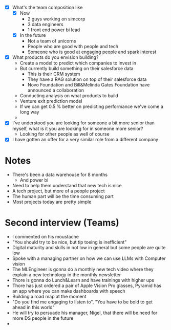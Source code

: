 - [x] What's the team composition like
	- [x] Now
		- 2 guys working on simcorp
		- 3 data engineers
		- 1 front end power bi lead
	- [x] In the future
		- Not a team of unicorns
		- People who are good with people and tech
		- Someone who is good at engaging people and spark interest
- [x] What products do you envision building?
	- Create a model to predict which companies to invest in
	- But currently build something on their salesforce data
		- This is their CRM system
		- They have a RAG solution on top of their salesforce data
		- Novo Foundation and Bill&Melinda Gates Foundation have announced a collaboration
	- Conducting analysis on what products to build
	- Venture exit prediction model
	- If we can get 0.5 % better on predicting performance we've come a long way
	- 
- [x] I've understood you are looking for someone a bit more senior than myself, what is it you are looking for in someone more senior?
	- Looking for other people as well of course
- [x] I have gotten an offer for a very similar role from a different company
# Notes
- There's been a data warehouse for 8 months
	- And power bi
- Need to help them understand that new tech is nice
- A tech project, but more of a people project
- The human part will be the time consuming part
- Most projects today are pretty simple
# Second interview (Teams)
- I commented on his moustache
- "You should try to be nice, but tip toeing is inefficient"
- Digital maturity and skills in not low in general but some people are quite low
- Spoke with a managing partner on how we can use LLMs with Computer vision
- The MLEngineer is gonna do a monthly new tech video where they explain a new technology in the monthly newsletter
- Thore is gonna do Lunch&Learn and have trainings with higher ups
- Thore has just ordered a pair of Apple Vision Pro glasses, Pyramid has an app where you can make dashboards with speech
- Building a road map at the moment
- "Do you find me engaging to listen to", "You have to be bold to get ahead in this world"
- He will try to persuade his manager, Nigel, that there will be need for more DS people in the future
- 
